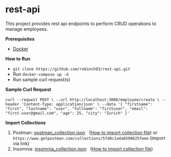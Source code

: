 # rest-api

This project provides rest api endpoints to perform CRUD operations to manage employees. 

**Prerequisites**
- [Docker](https://docs.docker.com/get-docker/)

**How to Run** 
- `git clone https://github.com/robinch93/rest-api.git`
- Run `docker-compose up -d`
- Run sample curl request(s) 

**Sample Curl Request** </br></br>
`curl --request POST \
  --url http://localhost:3000/employee/create \
  --header 'Content-Type: application/json' \
  --data '{
			"firstname": "first",
      "lastname": "user",
      "fullname": "firstuser",
      "email": "first.user@gmail.com",
      "age": 25,
      "city": "Zurich"
}'`


**Import Collections** </br>

1. Postman: [postman_collection.json](https://github.com/robinch93/rest-api/blob/master/collections/Rest%20API%20(Employee).postman_collection.json) &nbsp;
	    ([How to import collection file](https://kb.datamotion.com/?ht_kb=postman-instructions-for-exporting-and-importing)) or `https://www.getpostman.com/collections/5fd8c1a4a6590625feee`  (import via link)
3. Insomnia: [insomnia_collection.json](https://github.com/robinch93/rest-api/blob/master/collections/Insomnia_2021-12-28.json) &nbsp;
            ([How to import collection file](https://docs.insomnia.rest/insomnia/import-export-data))
